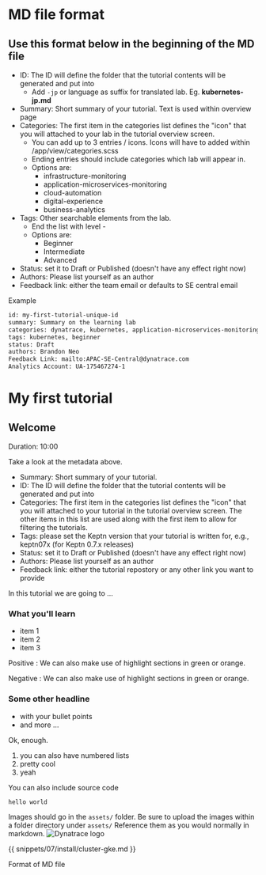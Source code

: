 # MD file format

## Use this format below in the beginning of the MD file

- ID: The ID will define the folder that the tutorial contents will be generated and put into
  - Add `-jp` or language as suffix for translated lab. Eg. **kubernetes-jp.md**
- Summary: Short summary of your tutorial. Text is used within overview page
- Categories: The first item in the categories list defines the "icon" that you will attached to your lab in the tutorial overview screen. 
  - You can add up to 3 entries / icons. Icons will have to added within /app/view/categories.scss
  - Ending entries should include categories which lab will appear in. 
  - Options are: 
    - infrastructure-monitoring
    - application-microservices-monitoring 
    - cloud-automation
    - digital-experience
    - business-analytics
- Tags: Other searchable elements from the lab. 
  - End the list with level -
  - Options are: 
    - Beginner
    - Intermediate
    - Advanced
- Status: set it to Draft or Published (doesn't have any effect right now)
- Authors: Please list yourself as an author
- Feedback link: either the team email or defaults to SE central email 

Example

``` bash
id: my-first-tutorial-unique-id     
summary: Summary on the learning lab
categories: dynatrace, kubernetes, application-microservices-monitoring  
tags: kubernetes, beginner 
status: Draft 
authors: Brandon Neo 
Feedback Link: mailto:APAC-SE-Central@dynatrace.com 
Analytics Account: UA-175467274-1

```

<!-- name of your lab -->
# My first tutorial

<!-- heading starting with ## will create a new section. Also include the estimated duration for this section to provide some guidance for the user -->
## Welcome
Duration: 10:00

Take a look at the metadata above.
- Summary: Short summary of your tutorial.
- ID: The ID will define the folder that the tutorial contents will be generated and put into
- Categories: The first item in the categories list defines the "icon" that you will attached to your tutorial in the tutorial overview screen. The other items in this list are used along with the first item to allow for filtering the tutorials.
- Tags: please set the Keptn version that your tutorial is written for, e.g., keptn07x (for Keptn 0.7.x releases)
- Status: set it to Draft or Published (doesn't have any effect right now)
- Authors: Please list yourself as an author
- Feedback link: either the tutorial repostory or any other link you want to provide 

In this tutorial we are going to ...

<!-- subheadline -->
### What you'll learn

- item 1
- item 2
- item 3

Positive
: We can also make use of highlight sections in green or orange.

Negative
: We can also make use of highlight sections in green or orange.

### Some other headline

- with your bullet points
- and more ...

Ok, enough.

1. you can also have numbered lists
1. pretty cool
1. yeah

You can also include source code

```
hello world
```

Images should go in the `assets/` folder.
Be sure to upload the images within a folder directory under `assets/`
Reference them as you would normally in markdown.
![Dynatrace logo](assets/keptn-logo.png)


<!-- include snippets here -->
{{ snippets/07/install/cluster-gke.md }}


Format of MD file

